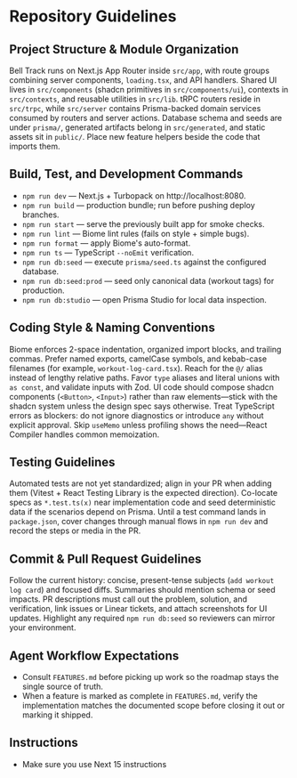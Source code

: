 # Repository Guidelines

## Project Structure & Module Organization

Bell Track runs on Next.js App Router inside `src/app`, with route groups combining server components, `loading.tsx`,
and API handlers. Shared UI lives in `src/components` (shadcn primitives in `src/components/ui`), contexts in
`src/contexts`, and reusable utilities in `src/lib`. tRPC routers reside in `src/trpc`, while `src/server` contains
Prisma-backed domain services consumed by routers and server actions. Database schema and seeds are under `prisma/`,
generated artifacts belong in `src/generated`, and static assets sit in `public/`. Place new feature helpers beside the
code that imports them.

## Build, Test, and Development Commands

- `npm run dev` — Next.js + Turbopack on http://localhost:8080.
- `npm run build` — production bundle; run before pushing deploy branches.
- `npm run start` — serve the previously built app for smoke checks.
- `npm run lint` — Biome lint rules (fails on style + simple bugs).
- `npm run format` — apply Biome's auto-format.
- `npm run ts` — TypeScript `--noEmit` verification.
- `npm run db:seed` — execute `prisma/seed.ts` against the configured database.
- `npm run db:seed:prod` — seed only canonical data (workout tags) for production.
- `npm run db:studio` — open Prisma Studio for local data inspection.

## Coding Style & Naming Conventions

Biome enforces 2-space indentation, organized import blocks, and trailing commas. Prefer named exports, camelCase
symbols, and kebab-case filenames (for example, `workout-log-card.tsx`).
Reach for the `@/` alias instead of lengthy relative paths. Favor `type` aliases and literal unions with `as const`, and
validate inputs with Zod. UI code should compose shadcn components (`<Button>`, `<Input>`) rather than raw
elements—stick with the shadcn system unless the design spec says otherwise.
Treat TypeScript errors as blockers: do not ignore diagnostics or introduce `any` without explicit approval. Skip
`useMemo` unless profiling shows the need—React Compiler handles common memoization.

## Testing Guidelines

Automated tests are not yet standardized; align in your PR when adding them (Vitest + React Testing Library is the
expected direction). Co-locate specs as `*.test.ts(x)` near implementation code and seed deterministic data if the
scenarios depend on Prisma. Until a test command lands in `package.json`, cover changes through manual flows in
`npm run dev` and record the steps or media in the PR.

## Commit & Pull Request Guidelines

Follow the current history: concise, present-tense subjects (`add workout log card`) and focused diffs. Summaries should
mention schema or seed impacts. PR descriptions must call out the problem, solution, and verification, link issues or
Linear tickets, and attach screenshots for UI updates. Highlight any required `npm run db:seed` so reviewers can mirror
your environment.

## Agent Workflow Expectations

- Consult `FEATURES.md` before picking up work so the roadmap stays the single source of truth.
- When a feature is marked as complete in `FEATURES.md`, verify the implementation matches the documented scope before
  closing it out or marking it shipped.

## Instructions

- Make sure you use Next 15 instructions